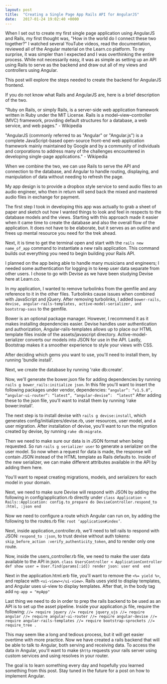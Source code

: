 ```yaml
---
layout: post
title:  "Creating a Single Page App Rails API for AngularJS"
date:   2017-01-24 19:02:40 +0000
---
```



When I set out to create my first single page application using AngularJS and Rails, my first thought was, "How in the world do I connect these two together?" I watched several YouTube videos, read the documentation, reviewed all of the Angular material on the Learn.co platform. To my surprise, it was simpler than I expected and I was overthinking the entire process. While not necessarily easy, it was as simple as setting up an API using Rails to serve as the backend and draw out all of my views and controllers using Angular.

This post will explore the steps needed to create the backend for AngularJS frontend.

If you do not know what Rails and AngularJS are, here is a brief description of the two.

"Ruby on Rails, or simply Rails, is a server-side web application framework written in Ruby under the MIT License. Rails is a model–view–controller (MVC) framework, providing default structures for a database, a web service, and web pages." - Wikipedia

"AngularJS (commonly referred to as "Angular" or "Angular.js") is a complete JavaScript-based open-source front-end web application framework mainly maintained by Google and by a community of individuals and corporations to address many of the challenges encountered in developing single-page applications." - Wikipedia

When we combine the two, we can use Rails to serve the API and connection to the database, and Angular to handle routing, displaying, and manipulation of data without needing to refresh the page. 

My app design is to provide a dropbox style service to send audio files to an audio engineer, who then in return will send back the mixed and mastered audio files in exchange for payment. 

The first step I took in developing this app was actually to grab a sheet of paper and sketch out how I wanted things to look and feel in respects to the database models and the views. Starting with this approach made it easier when it came time to create the database and also the overall flow of the application. It does not have to be elaborate, but it serves as an outline and frees up mental resource you need for the trek ahead.

Next, it is time to get the terminal open and start with the `rails new name_of_app` command to instantiate a new rails application. This command builds out everything you need to begin building your Rails API.

I planned on the app being able to handle many musicians and engineers; I needed some authentication for logging in to keep user data separate from other users. I chose to go with Devise as we have been studying Devise here at Learn.co. 

In my application, I wanted to remove turbolinks from the gemfile and any reference to it in the other files. Turbolinks cause issues when combined with JavaScript and jQuery. After removing turbolinks, I added `bower-rails, devise, angular-rails-templates, active-model-serializer, and bootstrap-sass` to the gemfile.

Bower is an optional package manager. However, I recommend it as it makes installing dependencies easier. Devise handles user authentication and authorization, Angular-rails-templates allows up to place our HTML template files inside of the assets/javascript directory. Active-model-serializer converts our models into JSON for use in the API. Lastly, Bootstrap makes it a smoother experience to style your views with CSS.

After deciding which gems you want to use, you'll need to install them, by running 'bundle install'.

Next, we create the database by running 'rake db:create'.

Now, we'll generate the bower.json file for adding dependencies by running `rails g bower_rails:initialize json`. In this file you'll want to insert the following packages under vendor, dependencies: `“angular”: “v1.5.8”,  “angular-ui-router”: “latest”, “angular-devise”:  “latest”` After adding these to the json file, you'll want to install them by running 'rake bower:install'.

The next step is to install devise with `rails g devise:install`, which generates config/initializers/devise.rb, user resources, user model, and a user migration. After installation of devise, you'll want to run the migration created by devise, by running `rake db:migrate`.

Then we need to make sure our data is in JSON format when being requested. So run `rails g serializer user` to generate a serializer on the user model. So now when a request for data is made, the response will contain JSON instead of the HTML template as Rails defaults to. Inside of the new serializer, we can make different attributes available in the API by adding them here.

You'll want to repeat creating migrations, models, and serializers for each model in your domain.

Next, we need to make sure Devise will respond with JSON by adding the following in config/application.rb directly under `class Application < Rails::Application:
config.to_prepare do
 DeviseController.respond_to :html, :json
end`

Now we need to configure a route which Angular can run on, by adding the following to the routes.rb file: `root ‘application#index’`.

Next, inside application_controller.rb, we'll need to tell rails to respond with JSON: `respond_to :json`, to trust devise without auth tokens: `skip_before_action :verify_authenticity_token`, and to render only one route.

Now, inside the users_controller.rb file, we need to make the user data available to the API in json.
`class UsersController < ApplicationController
def show
    user = User.find(params[:id])
    render json: user
  end 
end`

Next in the application.html.erb file, you'll want to remove the `<%= yield %>`, and replace with `<ui-view></ui-view>`. Rails uses yield to display templates, and Angular uses ui-view to display templates. After that, in the body tag add `ng-app = "myApp"`

Last thing we need to do in order to prep the rails backend to be used as an API is to set up the asset pipeline. Inside your application.js file, require the following: `//= require jquery //= require jquery_ujs //= require angular //= require angular-ui-router //= require angular-devise //= require angular-rails-templates //= require bootstrap-sprockets //= require_tree .`

This may seem like a long and tedious process, but it will get easier overtime with more practice. Now we have created a rails backend that will be able to talk to Angular, both serving and receiving data. To access the data in Angular, you'll want to make `$http` requests your rails server using custom services and using resolves in your router.

The goal is to learn something every day and hopefully you learned something from this post. Stay tuned in the future for a post on how to implement Angular.



